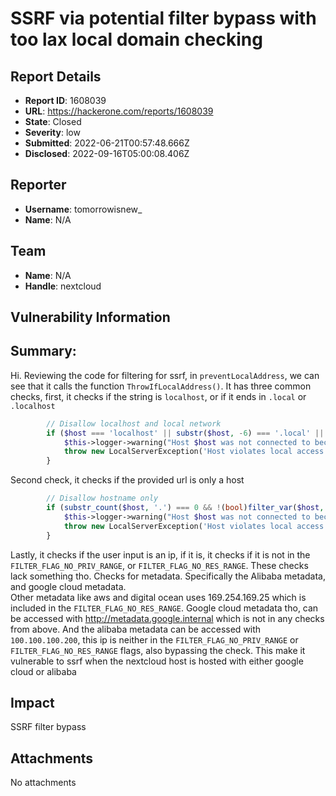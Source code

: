 # SSRF via potential filter bypass with too lax local domain checking

## Report Details
- **Report ID**: 1608039
- **URL**: https://hackerone.com/reports/1608039
- **State**: Closed
- **Severity**: low
- **Submitted**: 2022-06-21T00:57:48.666Z
- **Disclosed**: 2022-09-16T05:00:08.406Z

## Reporter
- **Username**: tomorrowisnew_
- **Name**: N/A

## Team
- **Name**: N/A
- **Handle**: nextcloud

## Vulnerability Information
## Summary:
Hi.
Reviewing the code for filtering for ssrf, in `preventLocalAddress`, we can see that it calls the function `ThrowIfLocalAddress()`. It has three common checks, first, it checks if the string is `localhost`, or if it ends in `.local` or `.localhost`
```php
		// Disallow localhost and local network
		if ($host === 'localhost' || substr($host, -6) === '.local' || substr($host, -10) === '.localhost') {
			$this->logger->warning("Host $host was not connected to because it violates local access rules");
			throw new LocalServerException('Host violates local access rules');
		}
```
Second check, it checks if the provided url is only a host
```php
		// Disallow hostname only
		if (substr_count($host, '.') === 0 && !(bool)filter_var($host, FILTER_VALIDATE_IP, FILTER_FLAG_IPV6)) {
			$this->logger->warning("Host $host was not connected to because it violates local access rules");
			throw new LocalServerException('Host violates local access rules');
		}
```
Lastly, it checks if the user input is an ip, if it is, it checks if it is not in the `FILTER_FLAG_NO_PRIV_RANGE`, or `FILTER_FLAG_NO_RES_RANGE`.
These checks lack something tho.  Checks for metadata. Specifically the Alibaba metadata, and google cloud metadata.    
Other metadata like aws and digital ocean uses 169.254.169.25 which is included in the `FILTER_FLAG_NO_RES_RANGE`. Google cloud metadata tho, can be accessed with http://metadata.google.internal  which is not in any checks from above. And the alibaba metadata can be accessed with `100.100.100.200`, this ip is neither in the `FILTER_FLAG_NO_PRIV_RANGE` or `FILTER_FLAG_NO_RES_RANGE` flags, also bypassing the check. 
This make it vulnerable to ssrf when the nextcloud host is hosted with either google cloud or alibaba

## Impact

SSRF filter bypass

## Attachments
No attachments
